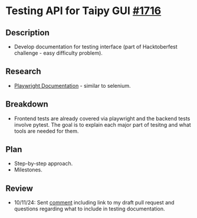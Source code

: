 # Testing API for Taipy GUI [#1716](https://github.com/Avaiga/taipy/issues/1716)

## Description
- Develop documentation for testing interface (part of Hacktoberfest challenge - easy difficulty problem).

## Research
- [Playwright Documentation](https://playwright.dev/docs/intro) - similar to selenium.

## Breakdown
- Frontend tests are already covered via playwright and the backend tests involve pytest. The goal is to explain each major part of tesitng and what tools are needed for them.

## Plan
- Step-by-step approach.
- Milestones.

## Review

- 10/11/24: Sent [comment](https://github.com/Avaiga/taipy/issues/1716#issuecomment-2407199775) including link to my draft pull request and questions regarding what to include in testing documentation.